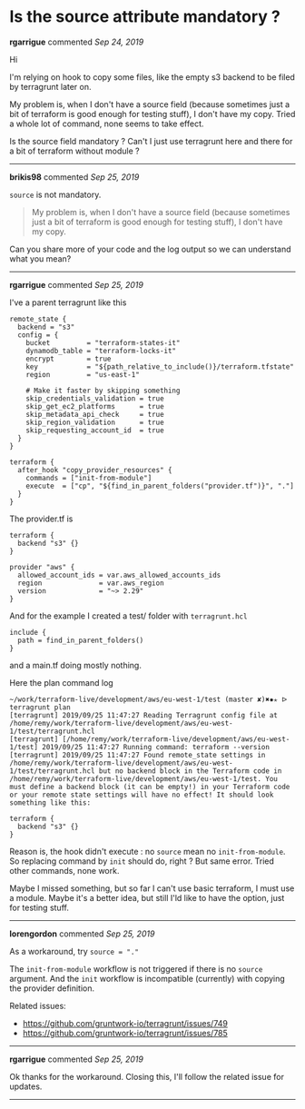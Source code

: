 # Is the source attribute mandatory ?

**rgarrigue** commented *Sep 24, 2019*

Hi

I'm relying on hook to copy some files, like the empty s3 backend to be filed by terragrunt later on. 

My problem is, when I don't have a source field (because sometimes just a bit of terraform is good enough for testing stuff), I don't have my copy. Tried a whole lot of command, none seems to take effect. 

Is the source field mandatory ? Can't I just use terragrunt here and there for a bit of terraform without module ?
<br />
***


**brikis98** commented *Sep 25, 2019*

`source` is not mandatory.

> My problem is, when I don't have a source field (because sometimes just a bit of terraform is good enough for testing stuff), I don't have my copy.

Can you share more of your code and the log output so we can understand what you mean?
***

**rgarrigue** commented *Sep 25, 2019*

I've a parent terragrunt like this

```hcl
remote_state {
  backend = "s3"
  config = {
    bucket         = "terraform-states-it"
    dynamodb_table = "terraform-locks-it"
    encrypt        = true
    key            = "${path_relative_to_include()}/terraform.tfstate"
    region         = "us-east-1"

    # Make it faster by skipping something
    skip_credentials_validation = true
    skip_get_ec2_platforms      = true
    skip_metadata_api_check     = true
    skip_region_validation      = true
    skip_requesting_account_id  = true
  }
}

terraform {
  after_hook "copy_provider_resources" {
    commands = ["init-from-module"]
    execute  = ["cp", "${find_in_parent_folders("provider.tf")}", "."]
  }
}
```

The provider.tf is

```
terraform {
  backend "s3" {}
}

provider "aws" {
  allowed_account_ids = var.aws_allowed_accounts_ids
  region              = var.aws_region
  version             = "~> 2.29"
}
```

And for the example I created a test/ folder with `terragrunt.hcl`

```
include {
  path = find_in_parent_folders()
}
```

and a main.tf doing mostly nothing.

Here the plan command log

```
~/work/terraform-live/development/aws/eu-west-1/test (master ✘)✖✹✭ ᐅ terragrunt plan
[terragrunt] 2019/09/25 11:47:27 Reading Terragrunt config file at /home/remy/work/terraform-live/development/aws/eu-west-1/test/terragrunt.hcl
[terragrunt] [/home/remy/work/terraform-live/development/aws/eu-west-1/test] 2019/09/25 11:47:27 Running command: terraform --version
[terragrunt] 2019/09/25 11:47:27 Found remote_state settings in /home/remy/work/terraform-live/development/aws/eu-west-1/test/terragrunt.hcl but no backend block in the Terraform code in /home/remy/work/terraform-live/development/aws/eu-west-1/test. You must define a backend block (it can be empty!) in your Terraform code or your remote state settings will have no effect! It should look something like this:

terraform {
  backend "s3" {}
}
```

Reason is, the hook didn't execute : no `source` mean no `init-from-module`. So replacing command by `init` should do, right ? But same error. Tried other commands, none work. 

Maybe I missed something, but so far I can't use basic terraform, I must use a module. Maybe it's a better idea, but still I'ld like to have the option, just for testing stuff.
***

**lorengordon** commented *Sep 25, 2019*

As a workaround, try `source = "."`

The `init-from-module` workflow is not triggered if there is no `source` argument. And the `init` workflow is incompatible (currently) with copying the provider definition.

Related issues:
* https://github.com/gruntwork-io/terragrunt/issues/749
* https://github.com/gruntwork-io/terragrunt/issues/785
***

**rgarrigue** commented *Sep 25, 2019*

Ok thanks for the workaround. Closing this, I'll follow the related issue for updates.
***

